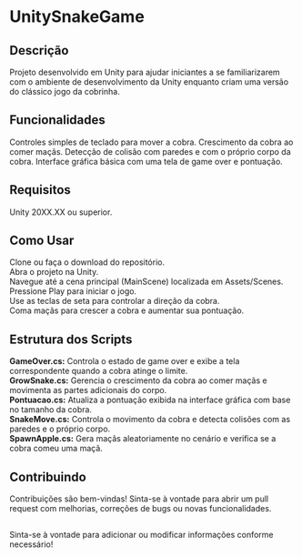 # UnitySnakeGame

## Descrição
Projeto desenvolvido em Unity para ajudar iniciantes a se familiarizarem com o ambiente de desenvolvimento da Unity enquanto criam uma versão do clássico jogo da cobrinha.

## Funcionalidades
Controles simples de teclado para mover a cobra.
Crescimento da cobra ao comer maçãs.
Detecção de colisão com paredes e com o próprio corpo da cobra.
Interface gráfica básica com uma tela de game over e pontuação.

## Requisitos
Unity 20XX.XX ou superior.

## Como Usar
Clone ou faça o download do repositório.  
Abra o projeto na Unity.  
Navegue até a cena principal (MainScene) localizada em Assets/Scenes.  
Pressione Play para iniciar o jogo.  
Use as teclas de seta para controlar a direção da cobra.  
Coma maçãs para crescer a cobra e aumentar sua pontuação.  

## Estrutura dos Scripts
**GameOver.cs:** Controla o estado de game over e exibe a tela correspondente quando a cobra atinge o limite.  
**GrowSnake.cs:** Gerencia o crescimento da cobra ao comer maçãs e movimenta as partes adicionais do corpo.  
**Pontuacao.cs:** Atualiza a pontuação exibida na interface gráfica com base no tamanho da cobra.  
**SnakeMove.cs:** Controla o movimento da cobra e detecta colisões com as paredes e o próprio corpo.  
**SpawnApple.cs:** Gera maçãs aleatoriamente no cenário e verifica se a cobra comeu uma maçã.  

## Contribuindo
Contribuições são bem-vindas! Sinta-se à vontade para abrir um pull request com melhorias, correções de bugs ou novas funcionalidades.

##

Sinta-se à vontade para adicionar ou modificar informações conforme necessário!
